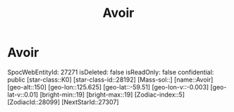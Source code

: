 ﻿---
title: "Avoir"
location: [-59.51,125.625,150]
type: Station
tags:
- astro/Star

---

# Avoir

SpocWebEntityId: 27271
isDeleted: false
isReadOnly: false
confidential: public
[star-class::K0]
[star-class-id::28192]
[Mass-sol::]
[name::Avoir]
[geo-alt::150]
[geo-lon::125.625]
[geo-lat::-59.51]
[geo-lon-v::-0.003]
[geo-lat-v::0.01]
[bright-min::19]
[bright-max::19]
[Zodiac-index::5]
[ZodiacId::28099]
[NextStarId::27307]

